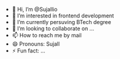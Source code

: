 - 👋 Hi, I’m @Sujallio
- 👀 I’m interested in frontend development
- 🌱 I’m currently persuving BTech degree
- 💞️ I’m looking to collaborate on ...
- 📫 How to reach me by mail
- 😄 Pronouns: Sujall
- ⚡ Fun fact: ...

<!---
Sujallio/Sujallio is a ✨ special ✨ repository because its `README.md` (this file) appears on your GitHub profile.
You can click the Preview link to take a look at your changes.
--->
